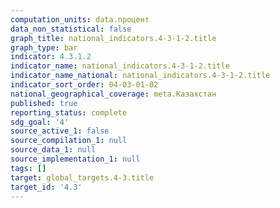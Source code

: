 ```yaml
---
computation_units: data.процент
data_non_statistical: false
graph_title: national_indicators.4-3-1-2.title
graph_type: bar
indicator: 4.3.1.2
indicator_name: national_indicators.4-3-1-2.title
indicator_name_national: national_indicators.4-3-1-2.title
indicator_sort_order: 04-03-01-02
national_geographical_coverage: meta.Казахстан
published: true
reporting_status: complete
sdg_goal: '4'
source_active_1: false
source_compilation_1: null
source_data_1: null
source_implementation_1: null
tags: []
target: global_targets.4-3.title
target_id: '4.3'
---
```

